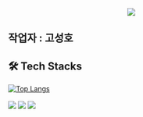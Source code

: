 <div align= "center">
    <img src="https://capsule-render.vercel.app/api?type=waving&color=gradient&height=240&text=공공기관%20리뉴얼%20-%20국립공원공단🏞&animation=&fontColor=f2f2f2&fontSize=40" />
    </div>
    
## 작업자 : 고성호
## 🛠️ Tech Stacks
[![Top Langs](https://github-readme-stats.vercel.app/api/top-langs/?username=goseongho&layout=compact)](https://github.com/goseongho/github-readme-stats) <br>  <br>
 <img src="https://img.shields.io/badge/HTML5-E34F26?style=flat&logo=HTML5&logoColor=white">
 <img src="https://img.shields.io/badge/CSS3-1572B6?style=flat&logo=CSS3&logoColor=white">
 <img src="https://img.shields.io/badge/Javascript-F7DF1E?style=flat&logo=Javascript&logoColor=white">

    

